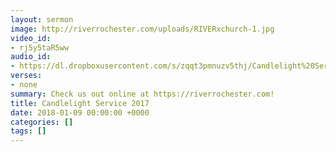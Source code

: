 ```yaml
---
layout: sermon
image: http://riverrochester.com/uploads/RIVERxchurch-1.jpg
video_id:
- rj5y5taR5ww
audio_id:
- https://dl.dropboxusercontent.com/s/zqqt3pmnuzv5thj/Candlelight%20Service%202017.mp3?dl=0
verses:
- none
summary: Check us out online at https://riverrochester.com!
title: Candlelight Service 2017
date: 2018-01-09 00:00:00 +0000
categories: []
tags: []
---
```


